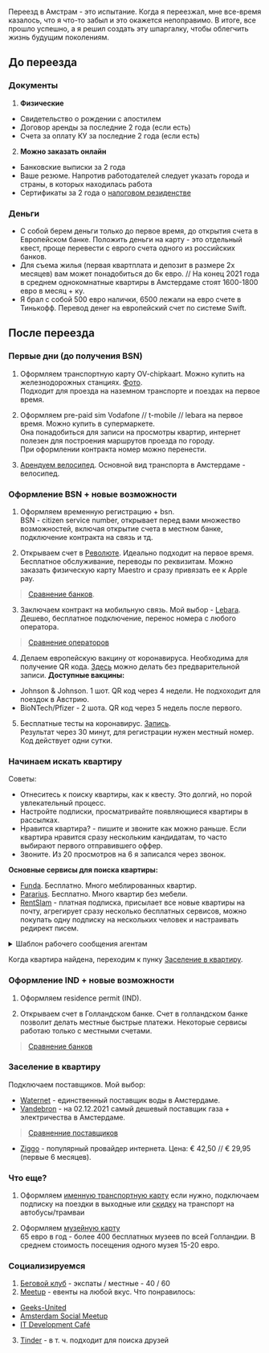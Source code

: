 Переезд в Амстрам - это испытание. Когда я переезжал, мне все-время казалось, что я что-то забыл и это окажется непоправимо. В итоге, все прошло успешно, а я решил создать эту шпаргалку, чтобы облегчить жизнь будущим поколениям.

## До переезда

### Документы

1. **Физические**
* Свидетельство о рождении с апостилем 
* Договор аренды за последние 2 года (если есть)
* Cчета за оплату КУ за последние 2 года (если есть)

2. **Можно заказать онлайн**
* Банковские выписки за 2 года
* Ваше резюме. Напротив работодателей следует указать города и страны, в которых находилась работа
* Сертификаты за 2 года о [налоговом резиденстве](https://service.nalog.ru/nrez)

### Деньги
* С собой берем деньги только до первое время, до открытия счета в Европейском банке. Положить деньги на карту - это отдельный квест, проще перевести с еврого счета одного из российских банков. 
* Для съема жилья (первая квартплата и депозит в размере 2х месяцев) вам может понадобиться до 6к евро. // На конец 2021 года в среднем однокомнатные квартиры в Амстердаме стоят 1600-1800 евро в месяц + ку.
* Я брал с собой 500 евро налички, 6500 лежали на евро счете в Тинькофф. Перевод денег на европейский счет по системе Swift.

## После переезда

### Первые дни (до получения BSN)
1. Оформляем транспортную карту OV-chipkaart. Можно купить на железнодорожных станциях. [Фото](https://www.amsterdamtips.com/news/wp-content/uploads/2019/01/ov-chipkaart.jpg).  
Подходит для проезда на наземном транспорте и поездах на первое время.

2. Оформляем pre-paid sim Vodafone // t-mobile // lebara на первое время. Можно купить в супермаркете.  
Она понадобиться для записи на просмотры квартир, интернет полезен для построения маршрутов проезда по городу.  
При оформлении контракта номер можно перенести. 

3. [Арендуем велосипед](https://swapfiets.nl/). Основной вид транспорта в Амстердаме - велосипед. 

### Оформление BSN + новые возможности

1. Оформляем временную регистрацию + bsn.  
BSN - citizen service number, открывает перед вами множество возможностей, включая открытие счета в местном банке, подключение контракта на связь и тд.

2. Открываем счет в [Революте](https://www.revolut.com/). Идеально подходит на первое время.  
Бесплатное обслуживание, переводы по реквизитам. Можно заказать физическую карту Maestro и сразу привязать ее к Apple pay.
> [Сравнение банков](https://github.com/rugpanov/amsterdam/blob/main/BANKS.md).  

3. Заключаем контракт на мобильную связь. Мой выбор - [Lebara](https://mobile.lebara.com/nl/en/sim-only?duration=24&internetLimit=7). Дешево, бесплатное подключение, перенос номера с любого оператора.   
> [Сравнение операторов](https://github.com/rugpanov/amsterdam/blob/main/MOBILE_SUBSCRIPTIONS.md) 
 
4. Делаем европейскую вакцину от коронавируса. Необходима для получение QR кода. [Здесь](https://www.ggd.amsterdam.nl/coronavirus/coronavaccinatie-locaties-amsterdam/) можно делать без предварительной записи. **Доступные вакцины:**
* Johnson & Johnson. 1 шот. QR код через 4 недели. Не подхоходит для поездок в Австрию.
* BioNTech/Pfizer - 2 шота. QR код через 5 недель после первого. 

5. Бесплатные тесты на коронавирус. [Запись](https://afspraak.testenvoortoegang.org/evenement/type).  
Результат через 30 минут, для регистрации нужен местный номер. Код действует одни сутки. 

### Начинаем искать квартиру

Советы:
* Отнеситесь к поиску квартиры, как к квесту. Это долгий, но порой увлекательный процесс. 
* Настройте подписки, просматривайте появляющиеся квартиры в рассылках. 
* Нравится квартира? - пишите и звоните как можно раньше. Если квартира нравится сразу нескольким кандидатам, то часто выбирают первого отправившего оффер.
* Звоните. Из 20 просмотров на 6 я записался через звонок.

**Основные сервисы для поиска квартиры:**
 * [Funda](https://www.funda.nl/en/huur/). Бесплатно. Много меблированных квартир.  
 * [Pararius](https://www.pararius.com/english). Бесплатно.  Много квартир без мебели.  
 * [RentSlam](https://rentslam.com/en/) - платная подписка, присылает все новые квартиры на почту, агрегирует сразу несколько бесплатных сервисов, можно покупать одну подписку на нескольких человек и настраивать редирект писем.

<details>
  <summary>Шаблон рабочего сообщения агентам</summary>

```Good morning. I am interested in the appartments *apartment address*. Shortly about myself: I am *age* years old, I’m employed as a *your role* at the company named JetBrains N. V. I have got my residence permit as a highly-skilled migrant and am employed with indefinite contracts. My gross annual salary amount is *your salary*. Please contact me for more information and arrange a viewing of this property.```
  
```With best regards, *your name*.```
</details>

Когда квартира найдена, переходим к пунку [Заселение в квартиру](#заселение-в-квартиру).

### Оформление IND + новые возможности
1. Оформляем residence permit (IND).  

2. Открываем счет в Голландском банке.
Счет в голландском банке позволит делать местные быстрые платежи. Некоторые сервисы работаю только с местными счетами. 
> [Сравнение банков](https://github.com/rugpanov/amsterdam/blob/main/BANKS.md)

### Заселение в квартиру
Подключаем поставщиков. Мой выбор:  
* [Waternet](https://www.waternet.nl/) - единственный поставщик воды в Амстердаме.
* [Vandebron](https://vandebron.nl/) - на 02.12.2021 самый дешевый поставщик газа + электричества в Амстердаме.
> [Сравненние поставщиков](https://github.com/rugpanov/amsterdam/blob/main/ENERGY_SUPPLIERS.md)
* [Ziggo](https://www.ziggo.nl/internet/start) - популярный провайдер интернета. Цена: € 42,50 // € 29,95 (первые 6 месяцев).

### Что еще?
1. Оформляем [именную транспортную карту](https://www.ov-chipkaart.nl/purchase-an-ov-chipkaart/apply-for-personal-ov-chipkaart.htm)
если нужно, подключаем подписку на поездки в выходные или
[скидку](https://www.connexxion.nl/nl/shop/kortingsproduct/zwam-dal-voordeel) на транспорт на автобусы/трамваи

2. Оформляем [музейную карту](https://www.museum.nl/en/museumpass)  
65 евро в год - более 400 бесплатных музеев по всей Голландии. В среднем стоимость посещения одного музея 15-20 евро.


### Социализируемся
1. [Беговой клуб](https://www.facebook.com/groups/runningjunkies) - экспаты / местные - 40 / 60
2. [Meetup](https://www.meetup.com/home/) - евенты на любой вкус. Что понравилось:
* [Geeks-United](https://www.meetup.com/Geeks-United/)
* [Amsterdam Social Meetup](https://www.meetup.com/meetup-group-uYcvTXRz/)
* [IT Development Café](https://www.meetup.com/IT-Development-Cafe/)
3. [Tinder](https://tinder.com) -  в т. ч. подходит для поиска друзей
